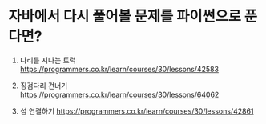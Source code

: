 # 자바에서 다시 풀어볼 문제를 파이썬으로 푼다면?

1. 다리를 지나는 트럭 https://programmers.co.kr/learn/courses/30/lessons/42583

2. 징검다리 건너기 https://programmers.co.kr/learn/courses/30/lessons/64062

3. 섬 연결하기 https://programmers.co.kr/learn/courses/30/lessons/42861